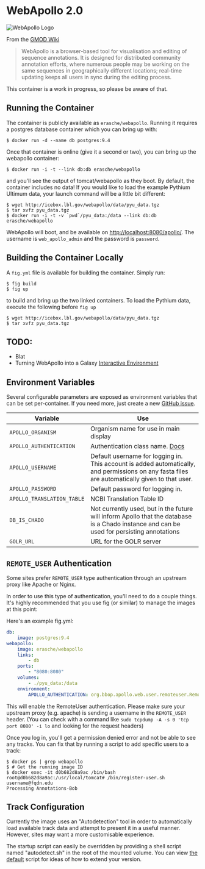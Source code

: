 # WebApollo 2.0

![WebApollo Logo](http://gmod.org/mediawiki/images/thumb/4/4a/WebApolloLogo.png/400px-WebApolloLogo.png)

From the [GMOD Wiki](http://gmod.org/wiki/WebApollo)

> WebApollo is a browser-based tool for visualisation and editing of sequence
> annotations. It is designed for distributed community annotation efforts,
> where numerous people may be working on the same sequences in geographically
> different locations; real-time updating keeps all users in sync during the
> editing process.

This container is a work in progress, so please be aware of that.

## Running the Container

The container is publicly available as `erasche/webapollo`. Running it requires a postgres database container which you can bring up with:

```console
$ docker run -d --name db postgres:9.4
```

Once that container is online (give it a second or two), you can bring up the webapollo container:

```console
$ docker run -i -t --link db:db erasche/webapollo
```

and you'll see the output of tomcat/webapollo as they boot. By default, the
container includes no data! If you would like to load the example Pythium
Ultimum data, your launch command will be a little bit different:

```console
$ wget http://icebox.lbl.gov/webapollo/data/pyu_data.tgz
$ tar xvfz pyu_data.tgz
$ docker run -i -t -v `pwd`/pyu_data:/data --link db:db erasche/webapollo
````

WebApollo will boot, and be available on
[http://localhost:8080/apollo/](http://localhost:8080/apollo/). The username is
`web_apollo_admin` and the password is `password`.

## Building the Container Locally

A `fig.yml` file is available for building the container. Simply run:

```console
$ fig build
$ fig up
```

to build and bring up the two linked containers. To load the Pythium data, execute the following before `fig up`

```console
$ wget http://icebox.lbl.gov/webapollo/data/pyu_data.tgz
$ tar xvfz pyu_data.tgz
```

## TODO:

- Blat
- Turning WebApollo into a Galaxy [Interactive Environment](https://wiki.galaxyproject.org/Admin/IEs?highlight=%28interactive%29%7C%28environment%29)

## Environment Variables

Several configurable parameters are exposed as environment variables that can be set per-container. If you need more, just create a new [GitHub issue](https://github.com/erasche/docker-webapollo/issues/new).

Variable                   | Use
-------------------------- | ---
`APOLLO_ORGANISM`          | Organism name for use in main display
`APOLLO_AUTHENTICATION`    | Authentication class name. [Docs](http://webapollo.readthedocs.org/en/latest/Configure/#database-configuration)
`APOLLO_USERNAME`          | Default username for logging in. This account is added automatically, and permissions on any fasta files are automatically given to that user.
`APOLLO_PASSWORD`          | Default password for logging in.
`APOLLO_TRANSLATION_TABLE` | NCBI Translation Table ID
`DB_IS_CHADO`              | Not currently used, but in the future will inform Apollo that the database is a Chado instance and can be used for persisting annotations
`GOLR_URL`                 | URL for the GOLR server


## `REMOTE_USER` Authentication

Some sites prefer `REMOTE_USER` type authentication through an upstream proxy
like Apache or Nginx.

In order to use this type of authentication, you'll need to do a couple things. It's highly recommended that you use fig (or similar) to manage the images at this point:

Here's an example fig.yml:

```yaml
db:
    image: postgres:9.4
webapollo:
    image: erasche/webapollo
    links:
        - db
    ports:
        - "8080:8080"
    volumes:
        - ./pyu_data:/data
    environment:
        APOLLO_AUTHENTICATION: org.bbop.apollo.web.user.remoteuser.RemoteUserAuthentication
```

This will enable the RemoteUser authentication. Please make sure your upstream
proxy (e.g. apache) is sending a username in the `REMOTE_USER` header. (You can
check with a command like `sudo tcpdump -A -s 0 'tcp port 8080' -i lo` and
looking for the request headers)

Once you log in, you'll get a permission denied error and not be able to see
any tracks. You can fix that by running a script to add specific users to a
track:

```console
$ docker ps | grep webapollo 
$ # Get the running image ID
$ docker exec -it d0b682d8a9ac /bin/bash
root@d0b682d8a9ac:/usr/local/tomcat# /bin/register-user.sh username@fqdn.edu
Processing Annotations-Bob
```

## Track Configuration

Currently the image uses an "Autodetection" tool in order to automatically load
available track data and attempt to present it in a useful manner. However,
sites may want a more customisable experience.

The startup script can easily be overridden by providing a shell script named
"autodetect.sh" in the root of the mounted volume. You can view [the
default](https://github.com/erasche/docker-webapollo/blob/master/autodetect.sh)
script for ideas of how to extend your version.
